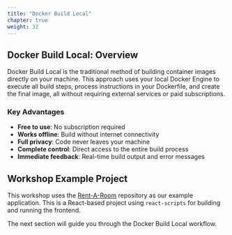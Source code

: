 ```yaml
---
title: "Docker Build Local"
chapter: true
weight: 32
---
```


## **Docker Build Local: Overview**

Docker Build Local is the traditional method of building container images directly on your machine. This approach uses your local Docker Engine to execute all build steps, process instructions in your Dockerfile, and create the final image, all without requiring external services or paid subscriptions.

### **Key Advantages**

- **Free to use**: No subscription required
- **Works offline**: Build without internet connectivity
- **Full privacy**: Code never leaves your machine
- **Complete control**: Direct access to the entire build process
- **Immediate feedback**: Real-time build output and error messages

## **Workshop Example Project**

This workshop uses the [Rent-A-Room](https://github.com/aws-samples/Rent-A-Room) repository as our example application. This is a React-based project using `react-scripts` for building and running the frontend.


The next section will guide you through the Docker Build Local workflow.
